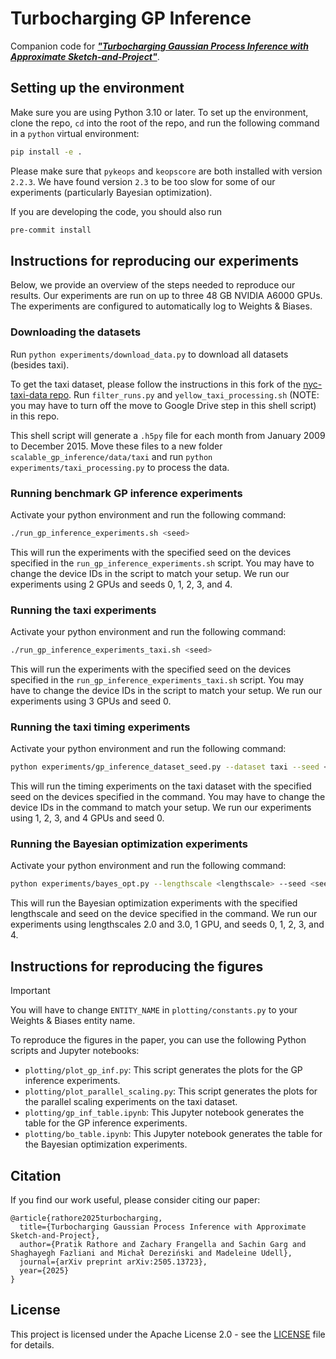 # Turbocharging GP Inference

Companion code for [***"Turbocharging Gaussian Process Inference with Approximate Sketch-and-Project"***](https://arxiv.org/abs/2505.13723).

## Setting up the environment
Make sure you are using Python 3.10 or later.
To set up the environment, clone the repo, `cd` into the root of the repo, and run the following command in a `python` virtual environment:
```bash
pip install -e .
```

Please make sure that `pykeops` and `keopscore` are both installed with version `2.2.3`. We have found version `2.3` to be too slow for some of our experiments (particularly Bayesian optimization).

If you are developing the code, you should also run
```bash
pre-commit install
```

## Instructions for reproducing our experiments
Below, we provide an overview of the steps needed to reproduce our results.
Our experiments are run on up to three 48 GB NVIDIA A6000 GPUs.
The experiments are configured to automatically log to Weights & Biases.

### Downloading the datasets
Run `python experiments/download_data.py` to download all datasets (besides taxi).

To get the taxi dataset, please follow the instructions in this fork of the [nyc-taxi-data repo](https://github.com/pratikrathore8/nyc-taxi-data). Run `filter_runs.py` and `yellow_taxi_processing.sh` (NOTE: you may have to turn off the move to Google Drive step in this shell script) in this repo.

This shell script will generate a `.h5py` file for each month from January 2009 to December 2015. Move these files to a new folder `scalable_gp_inference/data/taxi` and run `python experiments/taxi_processing.py` to process the data.

### Running benchmark GP inference experiments
Activate your python environment and run the following command:
```bash
./run_gp_inference_experiments.sh <seed>
```

This will run the experiments with the specified seed on the devices specified in the `run_gp_inference_experiments.sh` script. You may have to change the device IDs in the script to match your setup. We run our experiments using 2 GPUs and seeds 0, 1, 2, 3, and 4.

### Running the taxi experiments
Activate your python environment and run the following command:
```bash
./run_gp_inference_experiments_taxi.sh <seed>
```

This will run the experiments with the specified seed on the devices specified in the `run_gp_inference_experiments_taxi.sh` script. You may have to change the device IDs in the script to match your setup. We run our experiments using 3 GPUs and seed 0.

### Running the taxi timing experiments
Activate your python environment and run the following command:
```bash
python experiments/gp_inference_dataset_seed.py --dataset taxi --seed <seed> --devices <device_ids> --timing
```

This will run the timing experiments on the taxi dataset with the specified seed on the devices specified in the command. You may have to change the device IDs in the command to match your setup. We run our experiments using 1, 2, 3, and 4 GPUs and seed 0.

### Running the Bayesian optimization experiments
Activate your python environment and run the following command:
```bash
python experiments/bayes_opt.py --lengthscale <lengthscale> --seed <seed> --device <device_id>
```

This will run the Bayesian optimization experiments with the specified lengthscale and seed on the device specified in the command. We run our experiments using lengthscales 2.0 and 3.0, 1 GPU, and seeds 0, 1, 2, 3, and 4.

## Instructions for reproducing the figures
> [!IMPORTANT]
> You will have to change `ENTITY_NAME` in `plotting/constants.py` to your Weights & Biases entity name.

To reproduce the figures in the paper, you can use the following Python scripts and Jupyter notebooks:
- `plotting/plot_gp_inf.py`: This script generates the plots for the GP inference experiments.
- `plotting/plot_parallel_scaling.py`: This script generates the plots for the parallel scaling experiments on the taxi dataset.
- `plotting/gp_inf_table.ipynb`: This Jupyter notebook generates the table for the GP inference experiments.
- `plotting/bo_table.ipynb`: This Jupyter notebook generates the table for the Bayesian optimization experiments.

## Citation

If you find our work useful, please consider citing our paper:

```
@article{rathore2025turbocharging,
  title={Turbocharging Gaussian Process Inference with Approximate Sketch-and-Project},
  author={Pratik Rathore and Zachary Frangella and Sachin Garg and Shaghayegh Fazliani and Michał Dereziński and Madeleine Udell},
  journal={arXiv preprint arXiv:2505.13723},
  year={2025}
}
```

## License
This project is licensed under the Apache License 2.0 - see the [LICENSE](LICENSE) file for details.
